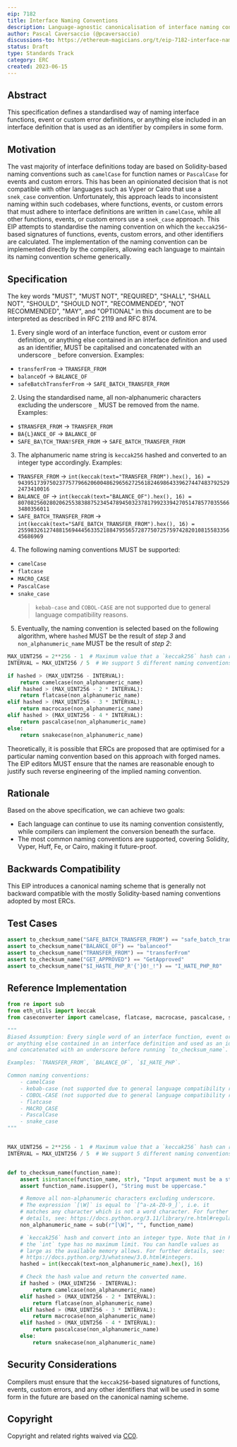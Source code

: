```yaml
---
eip: 7182
title: Interface Naming Conventions
description: Language-agnostic canonicalisation of interface naming conventions
author: Pascal Caversaccio (@pcaversaccio)
discussions-to: https://ethereum-magicians.org/t/eip-7182-interface-naming-conventions/14692
status: Draft
type: Standards Track
category: ERC
created: 2023-06-15
---
```


## Abstract

This specification defines a standardised way of naming interface functions, event or custom error definitions, or anything else included in an interface definition that is used as an identifier by compilers in some form.

## Motivation

The vast majority of interface definitions today are based on Solidity-based naming conventions such as `camelCase` for function names or `PascalCase` for events and custom errors. This has been an opinionated decision that is not compatible with other languages such as Vyper or Cairo that use a `snek_case` convention. Unfortunately, this approach leads to inconsistent naming within such codebases, where functions, events, or custom errors that must adhere to interface definitions are written in `camelCase`, while all other functions, events, or custom errors use a `snek_case` approach. This EIP attempts to standardise the naming convention on which the `keccak256`-based signatures of functions, events, custom errors, and other identifiers are calculated. The implementation of the naming convention can be implemented directly by the compilers, allowing each language to maintain its naming convention scheme generically.

## Specification

The key words "MUST", "MUST NOT", "REQUIRED", "SHALL", "SHALL NOT", "SHOULD", "SHOULD NOT", "RECOMMENDED", "NOT RECOMMENDED", "MAY", and "OPTIONAL" in this document are to be interpreted as described in RFC 2119 and RFC 8174.

1. Every single word of an interface function, event or custom error definition, or anything else contained in an interface definition and used as an identifier, MUST be capitalised and concatenated with an underscore `_` before conversion. Examples:

- `transferFrom` -> `TRANSFER_FROM`
- `balanceOf` -> `BALANCE_OF`
- `safeBatchTransferFrom` -> `SAFE_BATCH_TRANSFER_FROM`

2. Using the standardised name, all non-alphanumeric characters excluding the underscore `_` MUST be removed from the name. Examples:

- `$TRANSFER_FROM` -> `TRANSFER_FROM`
- `BA{L}ANCE_OF` -> `BALANCE_OF`
- `SAFE_BA\TCH_TRAN!SFER_FROM` -> `SAFE_BATCH_TRANSFER_FROM`

3. The alphanumeric name string is `keccak256` hashed and converted to an integer type accordingly. Examples:

- `TRANSFER_FROM` -> `int(keccak(text="TRANSFER_FROM").hex(), 16) = 94395173975023775779662060048629656272561824698643396274474837925292473410016`
- `BALANCE_OF` -> `int(keccak(text="BALANCE_OF").hex(), 16) = 80708256028020625538388752345478945032378179923394270514785770355663480356011`
- `SAFE_BATCH_TRANSFER_FROM` -> `int(keccak(text="SAFE_BATCH_TRANSFER_FROM").hex(), 16) = 255983261274881569444563352188479556572877507257597428201081558335645686969`

4. The following naming conventions MUST be supported:

- `camelCase`
- `flatcase`
- `MACRO_CASE`
- `PascalCase`
- `snake_case`
  > `kebab-case` and `COBOL-CASE` are not supported due to general language compatibility reasons.

5. Eventually, the naming convention is selected based on the following algorithm, where `hashed` MUST be the result of _step 3_ and `non_alphanumeric_name` MUST be the result of _step 2_:

```python
MAX_UINT256 = 2**256 - 1  # Maximum value that a `keccak256` hash can reach.
INTERVAL = MAX_UINT256 / 5  # We support 5 different naming conventions.

if hashed > (MAX_UINT256 - INTERVAL):
    return camelcase(non_alphanumeric_name)
elif hashed > (MAX_UINT256 - 2 * INTERVAL):
    return flatcase(non_alphanumeric_name)
elif hashed > (MAX_UINT256 - 3 * INTERVAL):
    return macrocase(non_alphanumeric_name)
elif hashed > (MAX_UINT256 - 4 * INTERVAL):
    return pascalcase(non_alphanumeric_name)
else:
    return snakecase(non_alphanumeric_name)
```

Theoretically, it is possible that ERCs are proposed that are optimised for a particular naming convention based on this approach with forged names. The EIP editors MUST ensure that the names are reasonable enough to justify such reverse engineering of the implied naming convention.

## Rationale

Based on the above specification, we can achieve two goals:

- Each language can continue to use its naming convention consistently, while compilers can implement the conversion beneath the surface.
- The most common naming conventions are supported, covering Solidity, Vyper, Huff, Fe, or Cairo, making it future-proof.

## Backwards Compatibility

This EIP introduces a canonical naming scheme that is generally not backward compatible with the mostly Solidity-based naming conventions adopted by most ERCs.

## Test Cases

```python
assert to_checksum_name("SAFE_BATCH_TRANSFER_FROM") == "safe_batch_transfer_from"
assert to_checksum_name("BALANCE_OF") == "balanceof"
assert to_checksum_name("TRANSFER_FROM") == "transferFrom"
assert to_checksum_name("GET_APPROVED") == "GetApproved"
assert to_checksum_name("$I_HA$TE_PHP_R'{'}0!_!") == "I_HATE_PHP_R0"
```

## Reference Implementation

```python
from re import sub
from eth_utils import keccak
from caseconverter import camelcase, flatcase, macrocase, pascalcase, snakecase

"""
Biased Assumption: Every single word of an interface function, event or custom error definition,
or anything else contained in an interface definition and used as an identifier, is capitalised
and concatenated with an underscore before running `to_checksum_name`.

Examples: `TRANSFER_FROM`, `BALANCE_OF`, `$I_HATE_PHP`.

Common naming conventions:
    - camelCase
    - kebab-case (not supported due to general language compatibility reasons)
    - COBOL-CASE (not supported due to general language compatibility reasons)
    - flatcase
    - MACRO_CASE
    - PascalCase
    - snake_case
"""


MAX_UINT256 = 2**256 - 1  # Maximum value that a `keccak256` hash can reach.
INTERVAL = MAX_UINT256 / 5  # We support 5 different naming conventions.


def to_checksum_name(function_name):
    assert isinstance(function_name, str), "Input argument must be a string."
    assert function_name.isupper(), "String must be uppercase."

    # Remove all non-alphanumeric characters excluding underscore.
    # The expression `[\W]` is equal to `[^a-zA-Z0-9_]`, i.e. it
    # matches any character which is not a word character. For further
    # details, see: https://docs.python.org/3.11/library/re.html#regular-expression-syntax.
    non_alphanumeric_name = sub(r"[\W]", "", function_name)

    # `keccak256` hash and convert into an integer type. Note that in Python 3,
    # the `int` type has no maximum limit. You can handle values as
    # large as the available memory allows. For further details, see:
    # https://docs.python.org/3/whatsnew/3.0.html#integers.
    hashed = int(keccak(text=non_alphanumeric_name).hex(), 16)

    # Check the hash value and return the converted name.
    if hashed > (MAX_UINT256 - INTERVAL):
        return camelcase(non_alphanumeric_name)
    elif hashed > (MAX_UINT256 - 2 * INTERVAL):
        return flatcase(non_alphanumeric_name)
    elif hashed > (MAX_UINT256 - 3 * INTERVAL):
        return macrocase(non_alphanumeric_name)
    elif hashed > (MAX_UINT256 - 4 * INTERVAL):
        return pascalcase(non_alphanumeric_name)
    else:
        return snakecase(non_alphanumeric_name)
```

## Security Considerations

Compilers must ensure that the `keccak256`-based signatures of functions, events, custom errors, and any other identifiers that will be used in some form in the future are based on the canonical naming scheme.

## Copyright

Copyright and related rights waived via [CC0](../LICENSE.md).
